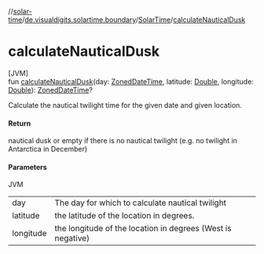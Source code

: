 //[solar-time](../../../index.md)/[de.visualdigits.solartime.boundary](../index.md)/[SolarTime](index.md)/[calculateNauticalDusk](calculate-nautical-dusk.md)

# calculateNauticalDusk

[JVM]\
fun [calculateNauticalDusk](calculate-nautical-dusk.md)(day: [ZonedDateTime](https://docs.oracle.com/javase/8/docs/api/java/time/ZonedDateTime.html), latitude: [Double](https://kotlinlang.org/api/latest/jvm/stdlib/kotlin/-double/index.html), longitude: [Double](https://kotlinlang.org/api/latest/jvm/stdlib/kotlin/-double/index.html)): [ZonedDateTime](https://docs.oracle.com/javase/8/docs/api/java/time/ZonedDateTime.html)?

Calculate the nautical twilight time for the given date and given location.

#### Return

nautical dusk or empty if there is no nautical twilight (e.g. no twilight in Antarctica in December)

#### Parameters

JVM

| | |
|---|---|
| day | The day for which to calculate nautical twilight |
| latitude | the latitude of the location in degrees. |
| longitude | the longitude of the location in degrees (West is negative) |

